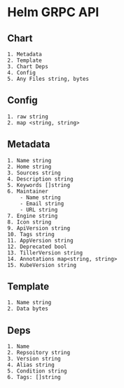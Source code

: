 # Helm GRPC API

## Chart
    1. Metadata
    2. Template
    3. Chart Deps
    4. Config
    5. Any Files string, bytes

## Config
    1. raw string
    2. map <string, string>

## Metadata
    1. Name string
    2. Home string
    3. Sources string
    4. Description string
    5. Keywords []string
    6. Maintainer
        - Name string
        - Email string
        - URL string
    7. Engine string
    8. Icon string
    9. ApiVersion string
    10. Tags string
    11. AppVersion string
    12. Deprecated bool
    13. TillerVersion string
    14. Annotations map<string, string>
    15. KubeVersion string

## Template
    1. Name string
    2. Data bytes 

## Deps
    1. Name
    2. Repsoitory string
    3. Version string
    4. Alias string
    5. Condition string
    6. Tags: []string


